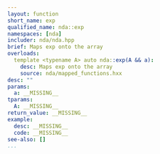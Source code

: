 ```yaml
---
layout: function
short_name: exp
qualified_name: nda::exp
namespaces: [nda]
includer: nda/nda.hpp
brief: Maps exp onto the array
overloads:
  template <typename A> auto nda::exp(A && a):
    desc: Maps exp onto the array
    source: nda/mapped_functions.hxx
desc: ""
params:
  a: __MISSING__
tparams:
  A: __MISSING__
return_value: __MISSING__
example:
  desc: __MISSING__
  code: __MISSING__
see-also: []
...
```

